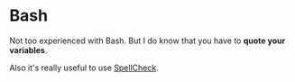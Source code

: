 
# Bash

Not too experienced with Bash. But I do know that you have to __quote your variables__. 

Also it's really useful to use [SpellCheck][1].

[1]:	https://www.shellcheck.net